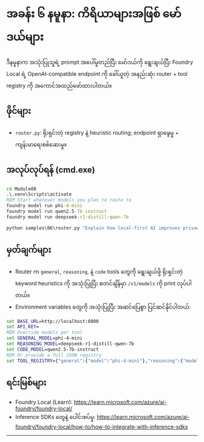 <!--
CO_OP_TRANSLATOR_METADATA:
{
  "original_hash": "d28c8fdf6c32d02120403c7b4526392b",
  "translation_date": "2025-09-23T01:19:42+00:00",
  "source_file": "Module08/samples/06/README.md",
  "language_code": "my"
}
-->
# အခန်း ၆ နမူနာ: ကိရိယာများအဖြစ် မော်ဒယ်များ

ဒီနမူနာက အသုံးပြုသူရဲ့ prompt အပေါ်မူတည်ပြီး မော်ဒယ်ကို ရွေးချယ်ပြီး Foundry Local ရဲ့ OpenAI-compatible endpoint ကို ခေါ်ယူတဲ့ အနည်းဆုံး router + tool registry ကို အကောင်အထည်ဖော်ထားပါတယ်။

## ဖိုင်များ
- `router.py`: ရိုးရှင်းတဲ့ registry နဲ့ heuristic routing; endpoint ရှာဖွေမှု + ကျန်းမာရေးစစ်ဆေးမှု။

## အလုပ်လုပ်ရန် (cmd.exe)
```cmd
cd Module08
.\.venv\Scripts\activate
REM Start whatever models you plan to route to
foundry model run phi-4-mini
foundry model run qwen2.5-7b-instruct
foundry model run deepseek-r1-distill-qwen-7b

python samples\06\router.py "Explain how local-first AI improves privacy in two sentences."
```

## မှတ်ချက်များ
- Router က `general`, `reasoning`, နဲ့ `code` tools တွေကို ရွေးချယ်ဖို့ ရိုးရှင်းတဲ့ keyword heuristics ကို အသုံးပြုပြီး စတင်ချိန်မှာ `/v1/models` ကို print လုပ်ပါတယ်။
- Environment variables တွေကို အသုံးပြုပြီး အဆင်ပြေစွာ ပြင်ဆင်နိုင်ပါတယ်:
```cmd
set BASE_URL=http://localhost:8000
set API_KEY=
REM Override models per tool
set GENERAL_MODEL=phi-4-mini
set REASONING_MODEL=deepseek-r1-distill-qwen-7b
set CODE_MODEL=qwen2.5-7b-instruct
REM Or provide a full JSON registry
set TOOL_REGISTRY={"general":{"model":"phi-4-mini"},"reasoning":{"model":"deepseek-r1-distill-qwen-7b"},"code":{"model":"qwen2.5-7b-instruct"}}
```

## ရင်းမြစ်များ
- Foundry Local (Learn): https://learn.microsoft.com/azure/ai-foundry/foundry-local/
- Inference SDKs တွေနဲ့ ပေါင်းစပ်မှု: https://learn.microsoft.com/azure/ai-foundry/foundry-local/how-to/how-to-integrate-with-inference-sdks

---

